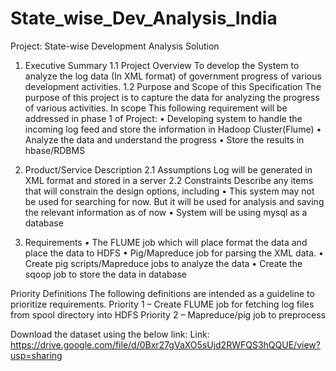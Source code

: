 # State_wise_Dev_Analysis_India

Project: State-wise Development Analysis Solution

1. Executive Summary 
1.1 Project Overview 
To develop the System to analyze the log data (In XML format) of government progress of various development activities. 
1.2 Purpose and Scope of this Specification 
The purpose of this project is to capture the data for analyzing the progress of various activities. 
In scope 
This following requirement will be addressed in phase 1 of Project: 
•	Developing system to handle the incoming log feed and store the information in Hadoop Cluster(Flume) 
•	Analyze the data and understand the progress 
•	Store the results in hbase/RDBMS 

2. Product/Service Description 
2.1 Assumptions 
Log will be generated in XML format and stored in a server 
2.2 Constraints 
Describe any items that will constrain the design options, including 
•	This system may not be used for searching for now. But it will be used for analysis and saving the relevant information as of now 
•	System will be using mysql as a database 

3. Requirements 
•	The FLUME job which will place format the data and place the data to HDFS 
•	Pig/Mapreduce job for parsing the XML data. 
•	Create pig scripts/Mapreduce jobs to analyze the data 
•	Create the sqoop job to store the data in database 

Priority Definitions 
The following definitions are intended as a guideline to prioritize requirements. 
Priority 1 – Create FLUME job for fetching log files from spool directory into HDFS 
Priority 2 – Mapreduce/pig job to preprocess 

Download the dataset using the below link: 
Link: https://drive.google.com/file/d/0Bxr27gVaXO5sUjd2RWFQS3hQQUE/view?usp=sharing
